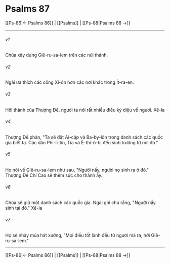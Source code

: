 # Psalms 87

[[Ps-86|← Psalms 86]] | [[Psalms]] | [[Ps-88|Psalms 88 →]]
***



###### v1 
Chúa xây dựng Giê-ru-sa-lem trên các núi thánh. 

###### v2 
Ngài ưa thích các cổng Xi-ôn hơn các nơi khác trong Ít-ra-en. 

###### v3 
Hỡi thành của Thượng Đế, người ta nói rất nhiều điều kỳ diệu về ngươi. Xê-la 

###### v4 
Thượng Đế phán, "Ta sẽ đặt Ai-cập và Ba-by-lôn trong danh sách các quốc gia biết ta. Các dân Phi-li-tin, Tia và Ê-thi-ô-bi đều sinh trưởng từ nơi đó." 

###### v5 
Họ nói về Giê-ru-sa-lem như sau, "Người nầy, người nọ sinh ra ở đó." Thượng Đế Chí Cao sẽ thêm sức cho thành ấy. 

###### v6 
Chúa sẽ giữ một danh sách các quốc gia. Ngài ghi chú rằng, "Người nầy sinh tại đó." Xê-la 

###### v7 
Họ sẽ nhảy múa hát xướng, "Mọi điều tốt lành đều từ ngươi mà ra, hỡi Giê-ru-sa-lem."

***
[[Ps-86|← Psalms 86]] | [[Psalms]] | [[Ps-88|Psalms 88 →]]
